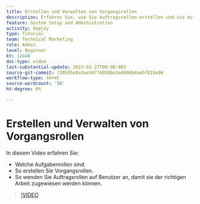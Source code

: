 ```yaml
---
title: Erstellen und Verwalten von Vorgangsrollen
description: Erfahren Sie, wie Sie Auftragsrollen erstellen und sie mit Benutzern verknüpfen, um bessere Zuweisungen vorzunehmen.
feature: System Setup and Administration
activity: deploy
type: Tutorial
team: Technical Marketing
role: Admin
level: Beginner
kt: 12448
doc-type: video
last-substantial-update: 2023-03-27T00:00:00Z
source-git-commit: 739505e8a3ae547749586e3ad906b4aeb781be96
workflow-type: tm+mt
source-wordcount: '56'
ht-degree: 0%

---
```


# Erstellen und Verwalten von Vorgangsrollen

In diesem Video erfahren Sie:

* Welche Aufgabenrollen sind.
* So erstellen Sie Vorgangsrollen.
* So wenden Sie Auftragsrollen auf Benutzer an, damit sie der richtigen Arbeit zugewiesen werden können.

>[!VIDEO](https://video.tv.adobe.com/v/3416966/?quality=12)

